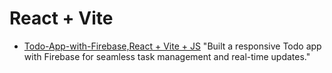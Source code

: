 # React + Vite


<ul><li>
            <a href="https://todo-app-firebase-1221.web.app/">Todo-App-with-Firebase,React + Vite + JS</a><span> "Built a responsive Todo app with Firebase for seamless task management and real-time updates."</span>
        </li></ul>
